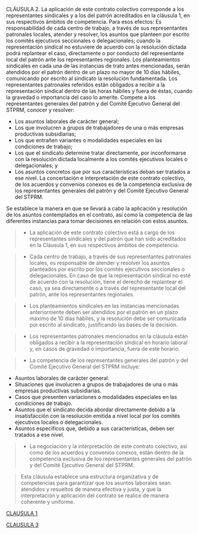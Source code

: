 CLÁUSULA 2. La aplicación de este contrato colectivo corresponde a los representantes
sindicales y a los del patrón acreditados en la cláusula 1, en sus respectivos ámbitos de
competencia. Para esos efectos:
Es responsabilidad de cada centro de trabajo, a través de sus representantes patronales
locales, atender y resolver, los asuntos que planteen por escrito los comités ejecutivos
seccionales o delegacionales; cuando la representación sindical no estuviere de acuerdo con la
resolución dictada podrá replantear el caso, directamente o por conducto del representante local
del patrón ante los representantes regionales.
Los planteamientos sindicales en cada una de las instancias de trato antes mencionadas,
serán atendidos por el patrón dentro de un plazo no mayor de 10 días hábiles, comunicando por
escrito al sindicato la resolución fundamentada.
Los representantes patronales referidos están obligados a recibir a la representación sindical
dentro de las horas hábiles y fuera de éstas, cuando la gravedad o importancia del caso lo
amerite.
Compete a los representantes generales del patrón y del Comité Ejecutivo General del
STPRM, conocer y resolver:
- Los asuntos laborales de carácter general;
- Los que involucren a grupos de trabajadores de una o más empresas productivas
subsidiarias;
- Los que entrañen variantes o modalidades especiales en las condiciones de trabajo;
- Los que el sindicato determine tratar directamente, por inconformarse con la resolución
dictada localmente a los comités ejecutivos locales o delegacionales; y
- Los asuntos concretos que por sus características deban ser tratados a ese nivel.
La concertación e interpretación de este contrato colectivo, de los acuerdos y convenios
conexos es de la competencia exclusiva de los representantes generales del patrón y del Comité
Ejecutivo General del STPRM.

Se establece la manera en que se llevará a cabo la aplicación y resolución de los asuntos contemplados en el contrato, así como la competencia de las diferentes instancias para tomar decisiones en relación con estos asuntos.

>  - La aplicación de este contrato colectivo está a cargo de los representantes sindicales y del patrón que han sido acreditados en la Cláusula 1, en sus respectivos ámbitos de competencia.

>  - Cada centro de trabajo, a través de sus representantes patronales locales, es responsable de atender y resolver los asuntos planteados por escrito por los comités ejecutivos seccionales o delegacionales. En caso de que la representación sindical no esté de acuerdo con la resolución, tiene el derecho de replantear el caso, ya sea directamente o a través del representante local del patrón, ante los representantes regionales.

>  - Los planteamientos sindicales en las instancias mencionadas anteriormente deben ser atendidos por el patrón en un plazo máximo de 10 días hábiles, y la resolución debe ser comunicada por escrito al sindicato, justificando las bases de la decisión.

>  - Los representantes patronales mencionados en la cláusula están obligados a recibir a la representación sindical en horario laboral y, en casos de gravedad o importancia, fuera de este horario.

> - La competencia de los representantes generales del patrón y del Comité Ejecutivo General del STPRM incluye:
   - Asuntos laborales de carácter general.
   - Situaciones que involucren a grupos de trabajadores de una o más empresas productivas subsidiarias.
   - Casos que presenten variaciones o modalidades especiales en las condiciones de trabajo.
   - Asuntos que el sindicato decida abordar directamente debido a la insatisfacción con la resolución emitida a nivel local por los comités ejecutivos locales o delegacionales.
   - Asuntos específicos que, debido a sus características, deben ser tratados a ese nivel.

> - La negociación y la interpretación de este contrato colectivo, así como de los acuerdos y convenios conexos, están dentro de la competencia exclusiva de los representantes generales del patrón y del Comité Ejecutivo General del STPRM.

> Esta cláusula establece una estructura organizativa y de competencias para garantizar que los asuntos laborales sean atendidos y resueltos de manera efectiva y justa, y que la interpretación y aplicación del contrato se realice de manera coherente y uniforme.

[CLAUSULA 1](clausula1.md)

[CLAUSULA 3](clausula3.md)